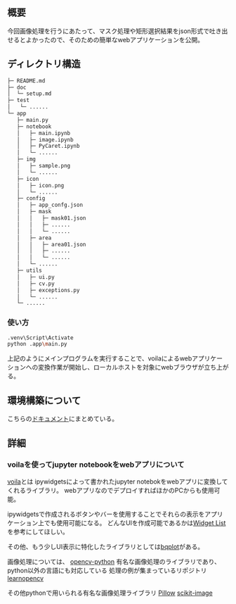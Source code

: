 ## 概要
今回画像処理を行うにあたって、マスク処理や矩形選択結果をjson形式で吐き出せるとよかったので、そのための簡単なwebアプリケーションを公開。

## ディレクトリ構造
```bash
├─ README.md
├─ doc
│  └─ setup.md
├─ test
│   └─ ......
└─ app
   ├─ main.py
   ├─ notebook
   │   ├─ main.ipynb
   │   ├─ image.ipynb
   │   ├─ PyCaret.ipynb
   │   └─ ......
   ├─ img
   │   ├─ sample.png
   │   └─ ......
   ├─ icon
   │   ├─ icon.png
   │   └─ ......
   ├─ config
   │   ├─ app_confg.json
   │   ├─ mask
   │   │   ├─ mask01.json
   │   │   ├─ ......
   │   │   └─ ......
   │   ├─ area
   │   │   ├─ area01.json
   │   │   ├─ ......
   │   │   └─ ......
   │   └─ ......
   ├─ utils
   │   ├─ ui.py
   │   ├─ cv.py
   │   ├─ exceptions.py
   │   └─ ......
   └─ ......
```

### 使い方
```bash
.venv\Script\Activate
python .app\main.py
```
上記のようにメインプログラムを実行することで、voilaによるwebアプリケーションへの変換作業が開始し、ローカルホストを対象にwebブラウザが立ち上がる。

## 環境構築について
こちらの[ドキュメント](./doc/setup.md)にまとめている。

## 詳細
### voilaを使ってjupyter notebookをwebアプリについて
[voila](https://github.com/voila-dashboards/voila)とは
ipywidgetsによって書かれたjupyter notebokをwebアプリに変換してくれるライブラリ。
webアプリなのでデプロイすればほかのPCからも使用可能。

ipywidgetsで作成されるボタンやバーを使用することでそれらの表示をアプリケーション上でも使用可能になる。
どんなUIを作成可能であるかは[Widget List](https://ipywidgets.readthedocs.io/en/stable/examples/Widget%20List.html)を参考にしてほしい。

その他、もう少しUI表示に特化したライブラリとしては[bqplot](https://bqplot.github.io/bqplot/)がある。

画像処理については、
[opencv-python](https://github.com/opencv/opencv-python)
有名な画像処理のライブラリであり、python以外の言語にも対応している
処理の例が集まっているリポジトリ[learnopencv](https://github.com/spmallick/learnopencv)

その他pythonで用いられる有名な画像処理ライブラリ
[Pillow](https://pillow.readthedocs.io/en/stable/)
[scikit-image](https://scikit-image.org/)